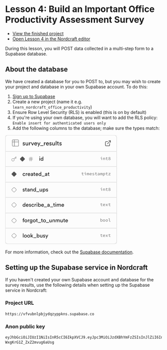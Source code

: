# Lesson 4: Build an Important Office Productivity Assessment Survey

- [View the finished project](https://productivity.toddle.site/)
- [Open Lesson 4 in the Nordcraft editor](https://editor.nordcraft.com/projects/productivity/branches/main/components/HomePage)

During this lesson, you will POST data collected in a multi-step form to a Supabase database.

## About the database

We have created a database for you to POST to, but you may wish to create your project and database in your own Supabase account. To do this:

1. [Sign up to Supabase](https://supabase.com/dashboard/sign-up)
1. Create a new project (name it e.g. `learn_nordcraft_office_productivity`)
1. Ensure Row Level Security (RLS) is enabled (this is on by default)
1. If you're using your own database, you will want to add the RLS policy: `Enable insert for authenticated users only`
1. Add the following columns to the database; make sure the types match:

![Supabase table schema](supabase_table_schema.png)

For more information, check out the [Supabase documentation](https://supabase.com/docs/guides/database/overview).

## Setting up the Supabase service in Nordcraft

If you haven't created your own Supabase account and database for the survey results, use the following details when setting up the Supabase service in Nordcraft:

### Project URL

```text
https://vfvubnlpbjydqzyppkns.supabase.co
```

### Anon public key

```text
eyJhbGciOiJIUzI1NiIsInR5cCI6IkpXVCJ9.eyJpc3MiOiJzdXBhYmFzZSIsInJlZiI6InZmdnVibmxwYmp5ZHF6eXBwa25zIiwicm9sZSI6ImFub24iLCJpYXQiOjE3NDc4MTE1MjgsImV4cCI6MjA2MzM4NzUyOH0.8wCKoeT3_jKG3xtHypi7-WxgKrG1Z_ZxZ2mvug6aUsg
```
